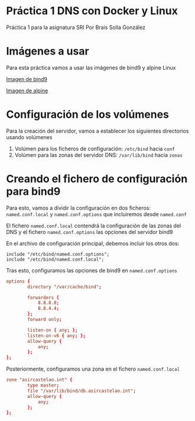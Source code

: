 # Práctica 1 DNS con Docker y Linux
Práctica 1 para la asignatura SRI
Por Brais Solla González

# Imágenes a usar
Para esta práctica vamos a usar las imágenes de bind9 y alpine Linux


[Imagen de bind9](https://hub.docker.com/r/internetsystemsconsortium/bind9)


[Imagen de alpine](https://hub.docker.com/_/alpine)


# Configuración de los volúmenes

Para la creación del servidor, vamos a establecer los siguientes directorios usando volúmenes

1. Volúmen para los ficheros de configuración: ```/etc/bind``` hacia ```conf```
2. Volúmen para las zonas del servidor DNS: ```/var/lib/bind``` hacia ```zonas```


# Creando el fichero de configuración para bind9

Para esto, vamos a dividir la configuración en dos ficheros: ```named.conf.local``` y ```named.conf.options``` que incluiremos desde ```named.conf```

El fichero ```named.conf.local``` contendrá la configuración de las zonas del DNS y el fichero ```named.conf.options``` las opciones del servidor bind9

En el archivo de configuración principal, debemos incluir los otros dos:
```
include "/etc/bind/named.conf.options";
include "/etc/bind/named.conf.local";
```

Tras esto, configuramos las opciones de bind9 en ```named.conf.options```
```conf
options {
        directory "/var/cache/bind";

        forwarders {
            8.8.8.8;
            8.8.4.4;
        };
        forward only;

        listen-on { any; };
        listen-on-v6 { any; };
        allow-query {
            any;
        };
};
```

Posteriormente, configuramos una zona en el fichero ```named.conf.local```
```conf
zone "asircastelao.int" {
        type master;
        file "/var/lib/bind/db.asircastelao.int";
        allow-query {
            any;
        };
};
```

